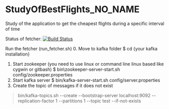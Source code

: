 # StudyOfBestFlights_NO_NAME
Study of the application to get the cheapest flights during a specific interval of time

Status of fetcher:
[![Build Status](https://jcrecio.visualstudio.com/StudyOfBestFlights_NO_NAME/_apis/build/status/jcrecio.StudyOfBestFlights_NO_NAME?branchName=master)](https://jcrecio.visualstudio.com/StudyOfBestFlights_NO_NAME/_build/latest?definitionId=7&branchName=master)

Run the fetcher (run_fetcher.sh)
0. Move to kafka folder
$ cd {your kafka installation}
1. Start zookeeper (you need to use linux or command line linux based like cygwin or gitbash)
$ bin\zookeeper-server-start.sh config/zookeeper.properties
2. Start kafka server
$ bin/kafka-server-start.sh config/server.properties
3. Create the topic of messages if it does not exist
> bin/kafka-topics.sh --create --bootstrap-server localhost:9092 --replication-factor 1 --partitions 1 --topic test --if-not-exists 

